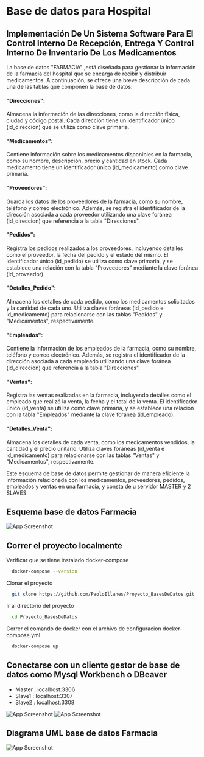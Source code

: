 
# Base de datos para Hospital

## Implementación De Un Sistema Software Para El Control Interno De Recepción, Entrega Y Control Interno De Inventario De Los Medicamentos

La base de datos "FARMACIA" ,está diseñada para gestionar la información de la farmacia del hospital que se encarga de recibir y distribuir medicamentos. A continuación, se ofrece una breve descripción de cada una de las tablas que componen la base de datos:

#### "Direcciones": 
Almacena la información de las direcciones, como la dirección física, ciudad y código postal. Cada dirección tiene un identificador único (id_direccion) que se utiliza como clave primaria.

#### "Medicamentos":
 Contiene información sobre los medicamentos disponibles en la farmacia, como su nombre, descripción, precio y cantidad en stock. Cada medicamento tiene un identificador único (id_medicamento) como clave primaria.

#### "Proveedores":
 Guarda los datos de los proveedores de la farmacia, como su nombre, teléfono y correo electrónico. Además, se registra el identificador de la dirección asociada a cada proveedor utilizando una clave foránea (id_direccion) que referencia a la tabla "Direcciones".

#### "Pedidos":
 Registra los pedidos realizados a los proveedores, incluyendo detalles como el proveedor, la fecha del pedido y el estado del mismo. El identificador único (id_pedido) se utiliza como clave primaria, y se establece una relación con la tabla "Proveedores" mediante la clave foránea (id_proveedor).

#### "Detalles_Pedido":
 Almacena los detalles de cada pedido, como los medicamentos solicitados y la cantidad de cada uno. Utiliza claves foráneas (id_pedido e id_medicamento) para relacionarse con las tablas "Pedidos" y "Medicamentos", respectivamente.

#### "Empleados":
 Contiene la información de los empleados de la farmacia, como su nombre, teléfono y correo electrónico. Además, se registra el identificador de la dirección asociada a cada empleado utilizando una clave foránea (id_direccion) que referencia a la tabla "Direcciones".

#### "Ventas":
 Registra las ventas realizadas en la farmacia, incluyendo detalles como el empleado que realizó la venta, la fecha y el total de la venta. El identificador único (id_venta) se utiliza como clave primaria, y se establece una relación con la tabla "Empleados" mediante la clave foránea (id_empleado).

#### "Detalles_Venta":
 Almacena los detalles de cada venta, como los medicamentos vendidos, la cantidad y el precio unitario. Utiliza claves foráneas (id_venta e id_medicamento) para relacionarse con las tablas "Ventas" y "Medicamentos", respectivamente.

Este esquema de base de datos permite gestionar de manera eficiente la información relacionada con los medicamentos, proveedores, pedidos, empleados y ventas en una farmacia, y consta de u servidor MASTER y 2 SLAVES


## Esquema base de datos Farmacia

![App Screenshot](https://i.ibb.co/wQ6xspr/Diagrama.png)


## Correr el proyecto localmente

Verificar que se tiene instalado docker-compose

```bash
  docker-compose --version
```

Clonar el proyecto

```bash
  git clone https://github.com/PaoloIllanes/Proyecto_BasesDeDatos.git
```

Ir al directorio del proyecto

```bash
  cd Proyecto_BasesDeDatos
```

Correr el comando de docker con el archivo de configuracion docker-compose.yml

```bash
  docker-compose up
```

## Conectarse con un cliente gestor de base de datos como Mysql Workbench o DBeaver

- Master : localhost:3306
- Slave1 : localhost:3307
- Slave2 : localhost:3308

![App Screenshot](https://encrypted-tbn0.gstatic.com/images?q=tbn:ANd9GcTQsDiApZXRJ2wqCDkZytR4UyC44VKrZ9H7CaTF34FtIYPW2tvNnQMGEkb1ebVL6Xq7Pls&usqp=CAU)
![App Screenshot](https://encrypted-tbn0.gstatic.com/images?q=tbn:ANd9GcS-rwN_7co1mGn5js-QPy3YG2RH27m5G6XvYWEUQG74i-3f1egzvAUhUZHYqhTwmScQ9-k&usqp=CAU)


## Diagrama UML base de datos Farmacia

![App Screenshot](https://i.ibb.co/8cG2zWw/Diagrama-DB-Farmacia.png)